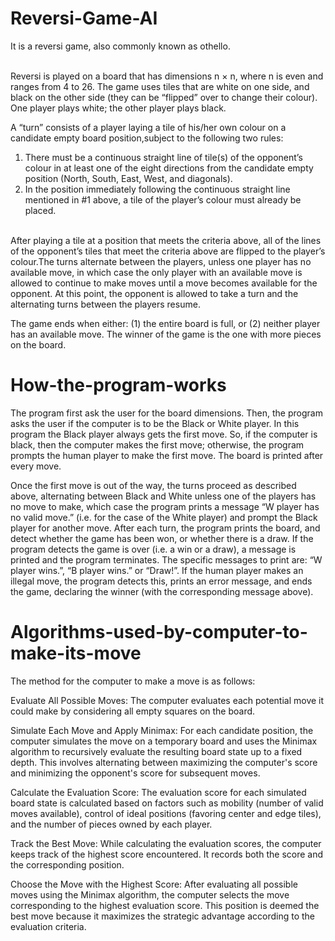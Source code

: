# Reversi-Game-AI

It is a reversi game, also commonly known as othello. 

<br>
Reversi is played on a board that has dimensions n × n, where n is even and ranges from 4 to 26. 
The game uses tiles that are white on one side, and black on the other side
(they can be “flipped” over to change their colour). One player plays white; the other player plays black. 

A “turn” consists of a player laying a tile of his/her own colour on a candidate empty board position,subject to the following two rules:
1. There must be a continuous straight line of tile(s) of the opponent’s colour in at least one of the eight directions from the candidate empty position (North, South, East, West, and diagonals).
2. In the position immediately following the continuous straight line mentioned in #1 above, a tile of the player’s colour must already be placed.

<br>
After playing a tile at a position that meets the criteria above, all of the lines of the opponent’s tiles that meet the criteria above are flipped to the player’s colour.The turns alternate between the players, unless one player has no available move, in which case the only player with an available move is allowed to continue to make moves until a move becomes available for the opponent. At this point, the opponent is allowed to take a turn and the alternating turns between the players resume. 

The game ends when either: (1) the entire board is full, or (2)
neither player has an available move. The winner of the game is the one with more pieces on the board.

# How-the-program-works

The program first ask the user for the board dimensions. Then, the program asks the user if the computer is to be the Black or White player. In this program the Black player always gets the first move. So, if the computer is black, then the computer makes the first move; otherwise, the program prompts the human player to make the first move. The board is printed after every move.

Once the first move is out of the way, the turns proceed as described above, alternating between Black and White unless one of the players has no move to make, which case the program prints a message “W player has no valid move.” (i.e. for the case of the White player) and prompt the Black player for another move. After each turn, the program prints the board, and detect whether the game has been won, or whether there is a draw. If the program detects the
game is over (i.e. a win or a draw), a message is printed and the program terminates. The specific messages to print are: “W player wins.”, “B player wins.” or “Draw!”. If the human player makes an illegal move, the program detects this, prints an error message, and ends the game, declaring the winner (with the corresponding message above).

# Algorithms-used-by-computer-to-make-its-move

The method for the computer to make a move is as follows:

Evaluate All Possible Moves: The computer evaluates each potential move it could make by considering all empty squares on the board.

Simulate Each Move and Apply Minimax: For each candidate position, the computer simulates the move on a temporary board and uses the Minimax algorithm to recursively evaluate the resulting board state up to a fixed depth. This involves alternating between maximizing the computer's score and minimizing the opponent's score for subsequent moves.

Calculate the Evaluation Score: The evaluation score for each simulated board state is calculated based on factors such as mobility (number of valid moves available), control of ideal positions (favoring center and edge tiles), and the number of pieces owned by each player.

Track the Best Move: While calculating the evaluation scores, the computer keeps track of the highest score encountered. It records both the score and the corresponding position.

Choose the Move with the Highest Score: After evaluating all possible moves using the Minimax algorithm, the computer selects the move corresponding to the highest evaluation score. This position is deemed the best move because it maximizes the strategic advantage according to the evaluation criteria.
